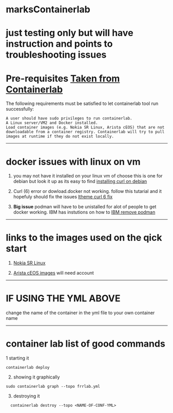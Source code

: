 # marksContainerlab 
# just testing only but will have instruction and points to troubleshooting issues

# Pre-requisites [Taken from Containerlab](https://containerlab.dev/install/)

The following requirements must be satisfied to let containerlab tool run successfully:

    A user should have sudo privileges to run containerlab.
    A Linux server/VM2 and Docker installed.
    Load container images (e.g. Nokia SR Linux, Arista cEOS) that are not downloadable from a container registry. Containerlab will try to pull images at runtime if they do not exist locally.

***********************************************************************************************************

# docker issues with linux on vm

1. you may not have it installed on your linux vm of choose this is one for debian but look it up as its easy to find [installing curl on debian](https://www.cyberciti.biz/faq/howto-install-curl-command-on-debian-linux-using-apt-get/)

2. Curl (6) error or dowload.docker not working. follow this tutarial and it hopefuly should fix the issues [ltheme curl 6 fix](https://ltheme.com/curl-6-could-not-resolve-host/)

3. **Big issue** podman will have to be unistalled for alot of people to get docker working. IBM has instutions on how to [IBM remove podman](https://www.ibm.com/docs/en/edge-computing/4.2?topic=questions-troubleshooting-tips#uninstall_podman)


***********************************************************************************************************
# links to the images used on the qick start 

1. [Nokia SR Linux](https://github.com/nokia/srlinux-container-image)
   
2. [Arista cEOS images](https://www.arista.com/en/support/software-download) will need account

***********************************************************************************************************
# IF USING THE YML ABOVE

change the name of the container in the yml file to your own container name 
***********************************************************************************************************
# container lab list of good commands 

1 starting it 
```
containerlab deploy
```

2. showing it graphically
  ```
sudo containerlab graph --topo frrlab.yml
```

3. destroying it
 ```
   containerlab destroy --topo <NAME-OF-CONF-YML>
 ```

